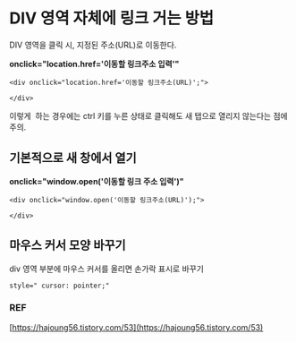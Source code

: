 # DIV 영역 자체에 링크 거는 방법

DIV 영역을 클릭 시, 지정된 주소(URL)로 이동한다.

**onclick="location.href='이동할 링크주소 입력'"**

```
<div onclick="location.href='이동할 링크주소(URL)';">

</div>
```

이렇게  하는 경우에는 ctrl 키를 누른 상태로 클릭해도 새 탭으로 열리지 않는다는 점에 주의.

## 기본적으로 새 창에서 열기

**onclick="window.open('이동할 링크 주소 입력')"**

```
<div onclick="window.open('이동할 링크주소(URL)');">

</div>
```

## 마우스 커서 모양 바꾸기

div 영역 부분에 마우스 커서를 올리면 손가락 표시로 바꾸기

```
style=" cursor: pointer;"
```

### REF

[https://hajoung56.tistory.com/53](https://hajoung56.tistory.com/53)
